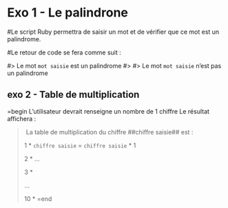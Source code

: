 # Exo 1 - Le palindrone

#Le script Ruby permettra de saisir un mot et de vérifier que ce mot est un palindrome.

#Le retour de code se fera comme suit :

#> Le mot `mot saisie` est un palindrome
#>
#> Le mot `mot saisie` n’est pas un palindrome


## exo 2 - Table de multiplication
=begin
L’utilisateur devrait renseigne un nombre de 1 chiffre
Le résultat affichera :

> La table de multiplication du chiffre ##chiffre saisie## est :
>
> 1 * `chiffre saisie` = `chiffre saisie` * 1
>
> 2 * …
>
> 3 *
>
> …
> >
> 10 *
=end

